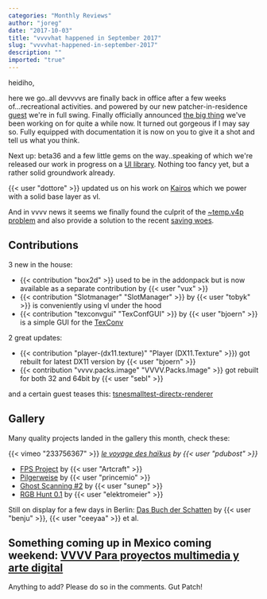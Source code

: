 ```yaml
---
categories: "Monthly Reviews"
author: "joreg"
date: "2017-10-03"
title: "vvvvhat happened in September 2017"
slug: "vvvvhat-happened-in-september-2017"
description: ""
imported: "true"
---
```


heidiho, 

here we go..all devvvvs are finally back in office after a few weeks of...recreational activities. and powered by our new patcher-in-residence [guest](https://discourse.vvvv.org/users/guest/activity) we're in full swing. Finally officially announced [the big thing](/blog/2017/vl-using-.net-libraries-and-writing-custom-nodes) we've been working on for quite a while now. It turned out gorgeous if I may say so. Fully equipped with documentation it is now on you to give it a shot and tell us what you think.

Next up: beta36 and a few little gems on the way..speaking of which we're released our work in progress on a [UI library](https://discourse.vvvv.org/t/vl-ui-library/15679/1). Nothing too fancy yet, but a rather solid groundwork already.

{{< user "dottore" >}} updated us on his work on [Kairos](https://discourse.vvvv.org/t/kairos-software/15506/17) which we power with a solid base layer as vl.

And in vvvv news it seems we finally found the culprit of the [~temp.v4p problem](https://discourse.vvvv.org/t/patch-save-error-with-message-this-time/15600/8) and also provide a solution to the recent  [saving woes](https://discourse.vvvv.org/t/save-all-also-saves-root-patch/15670/13).

## Contributions

3 new in the house:
* {{< contribution "box2d" >}} used to be in the addonpack but is now available as a separate contribution by {{< user "vux" >}}
* {{< contribution "Slotmanager" "SlotManager" >}} by {{< user "tobyk" >}} is conveniently using vl under the hood
* {{< contribution "texconvgui" "TexConfGUI" >}} by {{< user "bjoern" >}} is a simple GUI for the [TexConv](https://github.com/Microsoft/DirectXTex/wiki/Texconv) 

2 great updates:
* {{< contribution "player-(dx11.texture)" "Player (DX11.Texture" >}}) got rebuilt for latest DX11 version by {{< user "bjoern" >}}
* {{< contribution "vvvv.packs.image" "VVVV.Packs.Image" >}} got rebuilt for both 32 and 64bit by {{< user "sebl" >}}

and a certain guest teases this: [tsnesmalltest-directx-renderer](/blog/tsnesmalltest-directx-renderer)

## Gallery

Many quality projects landed in the gallery this month, check these:

{{< vimeo "233756367" >}}
*[le voyage des haïkus](/blog/le-voyage-des-haïkus) by {{< user "pdubost" >}}*
* [FPS Project](/blog/fps-project) by {{< user "Artcraft" >}}
* [Pilgerweise](/blog/pilgerweise) by {{< user "princemio" >}}
* [Ghost Scanning #2](/blog/ghost-scanning-2) by {{< user "sunep" >}}
* [RGB Hunt 0.1](/blog/rgb-hunt-0.1) by {{< user "elektromeier" >}}

Still on display for a few days in Berlin: [Das Buch der Schatten](/blog/2017/das-buch-der-schatten-berlin-premiere) by {{< user "benju" >}}, {{< user "ceeyaa" >}} et al.

Something coming up in Mexico coming weekend: [VVVV Para proyectos multimedia y arte digital](/blog/2017/vvvv-para-proyectos-multimedia-y-arte-digital.-ciudad-de-méxico-6-8-octubre)
---

Anything to add? Please do so in the comments.
Gut Patch!